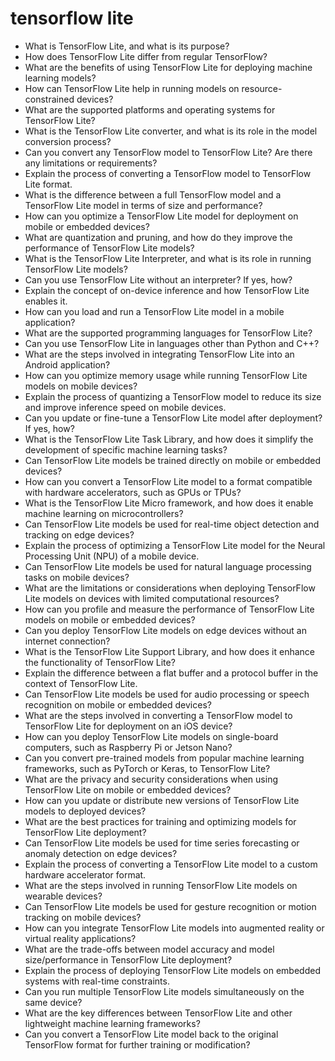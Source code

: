# tensorflow lite

- What is TensorFlow Lite, and what is its purpose?
- How does TensorFlow Lite differ from regular TensorFlow?
- What are the benefits of using TensorFlow Lite for deploying machine learning models?
- How can TensorFlow Lite help in running models on resource-constrained devices?
- What are the supported platforms and operating systems for TensorFlow Lite?
- What is the TensorFlow Lite converter, and what is its role in the model conversion process?
- Can you convert any TensorFlow model to TensorFlow Lite? Are there any limitations or requirements?
- Explain the process of converting a TensorFlow model to TensorFlow Lite format.
- What is the difference between a full TensorFlow model and a TensorFlow Lite model in terms of size and performance?
- How can you optimize a TensorFlow Lite model for deployment on mobile or embedded devices?
- What are quantization and pruning, and how do they improve the performance of TensorFlow Lite models?
- What is the TensorFlow Lite Interpreter, and what is its role in running TensorFlow Lite models?
- Can you use TensorFlow Lite without an interpreter? If yes, how?
- Explain the concept of on-device inference and how TensorFlow Lite enables it.
- How can you load and run a TensorFlow Lite model in a mobile application?
- What are the supported programming languages for TensorFlow Lite?
- Can you use TensorFlow Lite in languages other than Python and C++?
- What are the steps involved in integrating TensorFlow Lite into an Android application?
- How can you optimize memory usage while running TensorFlow Lite models on mobile devices?
- Explain the process of quantizing a TensorFlow model to reduce its size and improve inference speed on mobile devices.
- Can you update or fine-tune a TensorFlow Lite model after deployment? If yes, how?
- What is the TensorFlow Lite Task Library, and how does it simplify the development of specific machine learning tasks?
- Can TensorFlow Lite models be trained directly on mobile or embedded devices?
- How can you convert a TensorFlow Lite model to a format compatible with hardware accelerators, such as GPUs or TPUs?
- What is the TensorFlow Lite Micro framework, and how does it enable machine learning on microcontrollers?
- Can TensorFlow Lite models be used for real-time object detection and tracking on edge devices?
- Explain the process of optimizing a TensorFlow Lite model for the Neural Processing Unit (NPU) of a mobile device.
- Can TensorFlow Lite models be used for natural language processing tasks on mobile devices?
- What are the limitations or considerations when deploying TensorFlow Lite models on devices with limited computational resources?
- How can you profile and measure the performance of TensorFlow Lite models on mobile or embedded devices?
- Can you deploy TensorFlow Lite models on edge devices without an internet connection?
- What is the TensorFlow Lite Support Library, and how does it enhance the functionality of TensorFlow Lite?
- Explain the difference between a flat buffer and a protocol buffer in the context of TensorFlow Lite.
- Can TensorFlow Lite models be used for audio processing or speech recognition on mobile or embedded devices?
- What are the steps involved in converting a TensorFlow model to TensorFlow Lite for deployment on an iOS device?
- How can you deploy TensorFlow Lite models on single-board computers, such as Raspberry Pi or Jetson Nano?
- Can you convert pre-trained models from popular machine learning frameworks, such as PyTorch or Keras, to TensorFlow Lite?
- What are the privacy and security considerations when using TensorFlow Lite on mobile or embedded devices?
- How can you update or distribute new versions of TensorFlow Lite models to deployed devices?
- What are the best practices for training and optimizing models for TensorFlow Lite deployment?
- Can TensorFlow Lite models be used for time series forecasting or anomaly detection on edge devices?
- Explain the process of converting a TensorFlow Lite model to a custom hardware accelerator format.
- What are the steps involved in running TensorFlow Lite models on wearable devices?
- Can TensorFlow Lite models be used for gesture recognition or motion tracking on mobile devices?
- How can you integrate TensorFlow Lite models into augmented reality or virtual reality applications?
- What are the trade-offs between model accuracy and model size/performance in TensorFlow Lite deployment?
- Explain the process of deploying TensorFlow Lite models on embedded systems with real-time constraints.
- Can you run multiple TensorFlow Lite models simultaneously on the same device?
- What are the key differences between TensorFlow Lite and other lightweight machine learning frameworks?
- Can you convert a TensorFlow Lite model back to the original TensorFlow format for further training or modification?